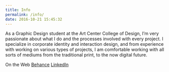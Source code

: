 ```yaml
---
title: Info
permalink: /info/
date: 2016-10-21 15:45:32
---
```

As a Graphic Design student at the Art Center College of Design, I’m very passionate about what I do and the processes involved with every project. I specialize in corporate identity and interaction design, and from experience with working on various types of projects, I am comfortable working with all sorts of mediums from the traditional print, to the now digital future.

On the Web
[Behance](http://behance.net/james-chu)
[LinkedIn](https://www.linkedin.com/in/james-chu)
